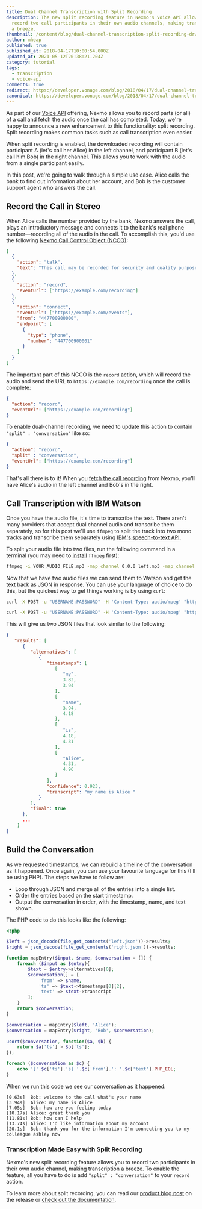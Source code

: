 ```yaml
---
title: Dual Channel Transcription with Split Recording
description: The new split recording feature in Nexmo's Voice API allows you to
  record two call participants in their own audio channels, making transcription
  a breeze.
thumbnail: /content/blog/dual-channel-transcription-split-recording-dr/split-recording-dev.png
author: mheap
published: true
published_at: 2018-04-17T10:00:54.000Z
updated_at: 2021-05-12T20:38:21.204Z
category: tutorial
tags:
  - transcription
  - voice-api
comments: true
redirect: https://developer.vonage.com/blog/2018/04/17/dual-channel-transcription-split-recording-dr
canonical: https://developer.vonage.com/blog/2018/04/17/dual-channel-transcription-split-recording-dr
---
```

As part of our [Voice API](https://developer.nexmo.com/voice/voice-api/overview) offering, Nexmo allows you to record parts (or all) of a call and fetch the audio once the call has completed. Today, we're happy to announce a new enhancement to this functionality: split recording. Split recording makes common tasks such as call transcription even easier.

When split recording is enabled, the downloaded recording will contain participant A (let's call her Alice) in the left channel, and participant B (let's call him Bob) in the right channel. This allows you to work with the audio from a single participant easily.

In this post, we're going to walk through a simple use case. Alice calls the bank to find out information about her account, and Bob is the customer support agent who answers the call.

## Record the Call in Stereo

When Alice calls the number provided by the bank, Nexmo answers the call, plays an introductory message and connects it to the bank's real phone number—recording all of the audio in the call. To accomplish this, you'd use the following [Nexmo Call Control Object (NCCO)](https://developer.nexmo.com/api/voice/ncco):

```json
[
  {
    "action": "talk",
    "text": "This call may be recorded for security and quality purposes"
  },
  {
    "action": "record",
    "eventUrl": ["https://example.com/recording"]
  },
  {
    "action": "connect",
    "eventUrl": ["https://example.com/events"],
    "from": "447700900000",
    "endpoint": [
      {
        "type": "phone",
        "number": "447700900001"
      }
    ]
  }
]
```

The important part of this NCCO is the `record` action, which will record the audio and send the URL to `https://example.com/recording` once the call is complete:

```json
{
  "action": "record",
  "eventUrl": ["https://example.com/recording"]
}
```

To enable dual-channel recording, we need to update this action to contain `"split" : "conversation"` like so:

```json
{
  "action": "record",
  "split" : "conversation",
  "eventUrl": ["https://example.com/recording"]
}
```

That's all there is to it! When you [fetch the call recording](https://developer.nexmo.com/voice/voice-api/guides/record-calls-and-conversations) from Nexmo, you'll have Alice's audio in the left channel and Bob's in the right.

## Call Transcription with IBM Watson

Once you have the audio file, it's time to transcribe the text. There aren't many providers that accept dual channel audio and transcribe them separately, so for this post we'll use `ffmpeg` to split the track into two mono tracks and transcribe them separately using [IBM's speech-to-text API](https://www.ibm.com/watson/services/speech-to-text/).

To split your audio file into two files, run the following command in a terminal (you may need to [install](https://www.ffmpeg.org/) `ffmpeg` first):

```bash
ffmpeg -i YOUR_AUDIO_FILE.mp3 -map_channel 0.0.0 left.mp3 -map_channel 0.0.1 right.mp3
```

Now that we have two audio files we can send them to Watson and get the text back as JSON in response. You can use your language of choice to do this, but the quickest way to get things working is by using `curl`:

```bash
curl -X POST -u "USERNAME:PASSWORD" -H 'Content-Type: audio/mpeg' "https://stream.watsonplatform.net/speech-to-text/api/v1/recognize?timestamps=true" --data-binary @left.mp3 > left.json

curl -X POST -u "USERNAME:PASSWORD" -H 'Content-Type: audio/mpeg' "https://stream.watsonplatform.net/speech-to-text/api/v1/recognize?timestamps=true" --data-binary @right.mp3 > right.json
```

This will give us two JSON files that look similar to the following:

```json
{
   "results": [
      {
         "alternatives": [
            {
               "timestamps": [
                  [
                     "my",
                     3.83,
                     3.94
                  ],
                  [
                     "name",
                     3.94,
                     4.18
                  ],
                  [
                     "is",
                     4.18,
                     4.31
                  ],
                  [
                     "Alice",
                     4.31,
                     4.96
                  ]
               ],
               "confidence": 0.923,
               "transcript": "my name is Alice "
            }
         ],
         "final": true
      },
      ...
    ]
}
```

## Build the Conversation

As we requested timestamps, we can rebuild a timeline of the conversation as it happened. Once again, you can use your favourite language for this (I'll be using PHP). The steps we have to follow are:


* Loop through JSON and merge all of the entries into a single list.</li>
* Order the entries based on the start timestamp.</li>
* Output the conversation in order, with the timestamp, name, and text shown.</li>

The PHP code to do this looks like the following:

```php
<?php

$left = json_decode(file_get_contents('left.json'))->results;
$right = json_decode(file_get_contents('right.json'))->results;

function mapEntry($input, $name, $conversation = []) {
    foreach ($input as $entry){
        $text = $entry->alternatives[0];
        $conversation[] = [
            'from' => $name,
            'ts' => $text->timestamps[0][2],
            'text' => $text->transcript
        ];
    }
    return $conversation;
}

$conversation = mapEntry($left, 'Alice');
$conversation = mapEntry($right, 'Bob', $conversation);

usort($conversation, function($a, $b) {
    return $a['ts'] > $b['ts'];
});

foreach ($conversation as $c) {
    echo '['.$c['ts'].'s] '.$c['from'].': '.$c['text'].PHP_EOL;
}
```

When we run this code we see our conversation as it happened:

```
[0.63s]  Bob: welcome to the call what's your name
[3.94s]  Alice: my name is Alice
[7.05s]  Bob: how are you feeling today
[10.17s] Alice: great thank you
[11.81s] Bob: how can I help
[13.74s] Alice: I'd like information about my account
[20.1s]  Bob: thank you for the information I'm connecting you to my colleague ashley now
```

### Transcription Made Easy with Split Recording

Nexmo's new split recording feature allows you to record two participants in their own audio channel, making transcription a breeze. To enable the feature, all you have to do is add `"split" : "conversation"` to your `record` action.

To learn more about split recording, you can read our [product blog post](https://www.nexmo.com/blog/2018/04/04/improve-accuracy-call-transcriptions-split-recording/) on the release or [check out the documentation](https://developer.nexmo.com/voice/voice-api/guides/record-calls-and-conversations).
